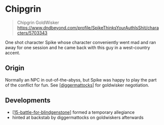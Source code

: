 # Chipgrin
> Chipgrin GoldWisker
https://www.dndbeyond.com/profile/SpikeThinksYourAuthIsShit/characters/5703343

One shot character Spike whose character conveniently went mad and ran away for one session and he came back with this guy in a west-country accent.

## Origin
Normally an NPC in out-of-the-abyss, but Spike was happy to play the part of the conflict for fun.
See [[diggermattocks]] for goldwisker negotiation.

## Developments
- [[15-battle-for-blindgenstone]] formed a temporary allegiance
- hinted at backstab by diggermattocks on goldwiskers afterwards

[//begin]: # "Autogenerated link references for markdown compatibility"
[diggermattocks]: ../npcs/diggermattocks "Dorbo"
[15-battle-for-blindgenstone]: ../recaps/15-battle-for-blindgenstone "15-battle-for-blindgenstone"
[//end]: # "Autogenerated link references"
